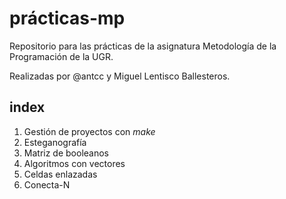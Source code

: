 # prácticas-mp

Repositorio para las prácticas de la asignatura Metodología de la Programación de la UGR.

Realizadas por @antcc y Miguel Lentisco Ballesteros.

## index

1. Gestión de proyectos con *make*
2. Esteganografía
3. Matriz de booleanos
4. Algoritmos con vectores
5. Celdas enlazadas
6. Conecta-N
